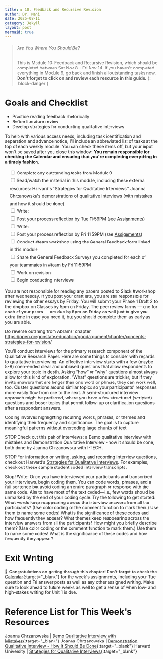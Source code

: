 ```yaml
---
title: ♻️ 10. Feedback and Recursive Revision
author: Dr. Mani
date: 2025-08-11
category: Jekyll
layout: post
mermaid: true
---
```


> ###### Are You Where You Should Be?
> This is Module 10: Feedback and Recursive Revision, which should be completed between Sat Nov 8 - Fri Nov 14. If you haven't completed everything in Module 9, go back and finish all outstanding tasks now. **Don't forget to click on and review each resource in this guide.**
{: .block-danger }

# Goals and Checklist

- Practice reading feedback rhetorically
- Refine literature review
- Develop strategies for conducting qualitative interviews 

To help with various access needs, including task identification and separation and advance notice, I'll include an abbreviated list of tasks at the top of each weekly module. You can check these items off, but your input won't be saved after you close this window. **You remain responsible for checking the Calendar and ensuring that you're completing everything in a timely fashion.**

<div style="margin:15px; line-height:1.8em;">
<div>
    <input type="checkbox" name="uchk">
    <label for="chk">Complete any outstanding tasks from Module 9</label>
</div>
<div>
  <input type="checkbox" name="uchk">
  <label for="uchk">Read/watch the material in this module, including these external resources: Harvard's "Strategies for Qualitative Interviews," Joanna Chrzanowska's demonstrations of qualitative interviews (with mistakes and how it should be done)</label>
</div>
<div>
  <input type="checkbox" name="uchk">
  <label for="uchk">Write: </label>
</div>
<div>
  <input type="checkbox" name="uchk">
  <label for="uchk">Post your process reflection by Tue 11:59PM (see <a href="https://visforvali.github.io/eng201-oer/pages/assignments/">Assignments</a>)</label>
</div>
<div>
  <input type="checkbox" name="uchk">
  <label for="uchk">Write: </label>
</div>
<div>
  <input type="checkbox" name="uchk">
  <label for="uchk">Post your process reflection by Fri 11:59PM (see <a href="https://visforvali.github.io/eng201-oer/pages/assignments/">Assignments</a>)</label>
</div>
<div>
  <input type="checkbox" name="uchk">
  <label for="uchk">Conduct #team workshop using the General Feedback form linked in this module</label>
</div>
<div>
  <input type="checkbox" name="uchk">
  <label for="uchk">Share the General Feedback Surveys you completed for each of your teammates in #team by Fri 11:59PM</label>
</div>
<div>
  <input type="checkbox" name="uchk">
  <label for="uchk">Work on revision</label>
</div>
<div>
  <input type="checkbox" name="uchk">
  <label for="uchk">Begin conducting interviews</label>
</div>
</div>


You are not responsible for reading any papers posted to Slack #workshop after Wednesday. If you post your draft late, you are still responsible for reviewing the other essays by Friday. You will submit your Phase 1 Draft 2 to the dropbox on Classes by 5pm on Friday. The peer review forms — one for each of your peers — are due by 5pm on Friday as well just to give you extra time in case you need it, but you should complete them as early as you are able.



Do reverse outlining from Abrams' chapter
https://open.oregonstate.education/goodargument/chapter/concepts-strategies-for-revision/


You’ll conduct interviews for the primary research component of the Qualitative Research Paper. Here are some things to consider with regards to qualitative interviewing.
An effective interview starts with a few (maybe 5-8) open-ended clear and unbiased questions that allow respondents to explore your topic in depth. Asking “how” or “why” questions almost always allow for this kind of exploration. “What” questions are trickier, but if they invite answers that are longer than one word or phrase, they can work well, too. Cluster questions around similar topics so your participants’ responses more easily flow from one to the next. A semi-structured interview approach might be preferred, where you have a few structured (scripted) questions and looser topics that permit follow-up or clarification questions after a respondent answers.





Coding involves highlighting recurring words, phrases, or themes and identifying their frequency and significance. The goal is to capture meaningful patterns without overcoding large chunks of text. 

STOP
Check out this pair of interviews: a Demo qualitative interview with mistakes and Demonstration Qualitative Interview - how it should be done, both done by Joanna Chrzanowska with I-TECH.


STOP
For information on writing, asking, and recording interview questions, check out Harvard’s [Strategies for Qualitative Interviews](https://sociology.fas.harvard.edu/files/sociology/files/interview_strategies.pdf). For examples, check out these sample student coded interview transcripts.


Stop! Write:
Once you have interviewed your participants and transcribed your interviews, begin coding them. You can code words, phrases, and a full sentence but avoid coding an entire paragraph or response with the same code. Aim to have most of the text coded—i.e., few words should be unmarked by the end of your coding cycle. Try the following to get started:
What words keep reappearing across the interview answers from all the participants? (Use color coding or the comment function to mark them.) Use them to name some codes!
What is the significance of these codes and how frequently they appear?
What themes keep reappearing across the interview answers from all the participants? How might you briefly describe them? (Use color coding or the comment function to mark them.) Use them to name some codes!
What is the significance of these codes and how frequently they appear?


# Exit Writing

🥳 Congratulations on getting through this chapter! Don't forget to check the [Calendar](https://visforvali.github.io/eng201-oer/){:target="_blank"} for the week's assignments, including your Tue question and Fri answer posts as well as any other assigned writing. Make sure to look ahead to future weeks as well to get a sense of when low- and high-stakes writing for Unit 1 is due.

# Reference List for This Week's Resources

Joanna Chrzanowska | [Demo Qualitative Interview with Mistakes](https://www.youtube.com/watch?v=U4UKwd0KExc){:target="_blank"}
Joanna Chrzanowska | [Demonstration Qualitative Interview - How It Should Be Done](https://www.youtube.com/watch?v=eNMTJTnrTQQ){:target="_blank"}
Harvard University | [Strategies for Qualitative Interviews](https://sociology.fas.harvard.edu/files/sociology/files/interview_strategies.pdf){:target="_blank"}
